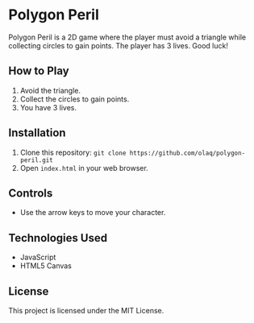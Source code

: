 # Polygon Peril

Polygon Peril is a 2D game where the player must avoid a triangle while collecting circles to gain points. The player has 3 lives. Good luck!

## How to Play

1. Avoid the triangle.
2. Collect the circles to gain points.
3. You have 3 lives.

## Installation

1. Clone this repository: `git clone https://github.com/olaq/polygon-peril.git`
2. Open `index.html` in your web browser.

## Controls

- Use the arrow keys to move your character.

## Technologies Used

- JavaScript
- HTML5 Canvas

## License

This project is licensed under the MIT License.